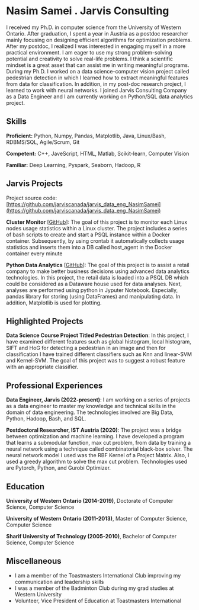 # Nasim Samei . Jarvis Consulting

I received my Ph.D. in computer science from the University of Western Ontario. After graduation, I spent a year in Austria as a postdoc researcher mainly focusing on designing efficient algorithms for optimization problems. After my postdoc, I realized I was interested in engaging myself in a more practical environment. I am eager to use my strong problem-solving potential and creativity to solve real-life problems. I think a scientific mindset is a great asset that can assist me in writing meaningful programs. During my Ph.D. I worked on a data science-computer vision project called pedestrian detection in which I learned how to extract meaningful features from data for classification. In addition, in my post-doc research project, I learned to work with neural networks. I joined Jarvis Consulting Company as a Data Engineer and I am currently working on Python/SQL data analytics project.

## Skills

**Proficient:** Python, Numpy, Pandas, Matplotlib, Java, Linux/Bash, RDBMS/SQL, Agile/Scrum, Git

**Competent:** C++, JaveScript, HTML, Matlab, Scikit-learn, Computer Vision

**Familiar:** Deep Learning, Pyspark, Seaborn, Hadoop, R

## Jarvis Projects

Project source code: [https://github.com/jarviscanada/jarvis_data_eng_NasimSamei](https://github.com/jarviscanada/jarvis_data_eng_NasimSamei)


**Cluster Monitor** [[GitHub](https://github.com/jarviscanada/jarvis_data_eng_NasimSamei/tree/master/linux_sql)]: The goal of this project is to monitor each Linux nodes usage statistics within a Linux cluster. The project includes a series of bash scripts to create and start a PSQL instance within a Docker container. Subsequently, by using crontab it automatically collects usage statistics and inserts them into a DB called host_agent in the Docker container every minute

**Python Data Analytics** [[GitHub](https://github.com/jarviscanada/jarvis_data_eng_NasimSamei/tree/master/python_data_anlytics)]: The goal of this project is to assist a retail company to make better business decisions using advanced data analytics technologies. In this project, the retail data is loaded into a PSQL DB which could be considered as a Dataware house used for data analyses. Next, analyses are performed using python in Jyputer Notebook. Especially, pandas library for storing (using DataFrames) and manipulating data. In addition, Matplotlib is used for plotting.


## Highlighted Projects
**Data Science Course Project Titled Pedestrian Detection**: In this project, I have examined different features such as global histogram, local histogram, SIFT and HoG for detecting a pedestrian in an image and then for classification I have trained different classifiers such as Knn and linear-SVM and Kernel-SVM. The goal of this project was to suggest a robust feature with an appropriate classifier.


## Professional Experiences

**Data Engineer, Jarvis (2022-present)**: I am working on a series of projects as a data engineer to master my knowledge and technical skills in the domain of data engineering. The technologies involved are Big Data, Python, Hadoop, Bash, and SQL.

**Postdoctoral Researcher, IST Austria (2020)**: The project was a bridge between optimization and machine learning. I have developed a program that learns a submodular function, max cut problem, from data by training a neural network using a technique called combinatorial black-box solver. The neural network model I used was the RBF Kernel of a Project Matrix. Also, I used a greedy algorithm to solve the max cut problem. Technologies used are Pytorch, Python, and Gurobi Optimizer.


## Education
**University of Western Ontario (2014-2019)**, Doctorate of Computer Science, Computer Science

**University of Western Ontario (2011-2013)**, Master of Computer Science, Computer Science

**Sharif University of Technology (2005-2010)**, Bachelor of Computer Science, Computer Science


## Miscellaneous
- I am a member of the Toastmasters International Club improving my communication and leadership skills
- I was a member of the Badminton Club during my grad studies at Western University
- Volunteer, Vice President of Education at Toastmasters International